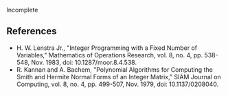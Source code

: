 Incomplete

## References
* H. W. Lenstra Jr., "Integer Programming with a Fixed Number of Variables," Mathematics of Operations Research, vol. 8, no. 4, pp. 538-548, Nov. 1983, doi: 10.1287/moor.8.4.538.
* R. Kannan and A. Bachem, "Polynomial Algorithms for Computing the Smith and Hermite Normal Forms of an Integer Matrix," SIAM Journal on Computing, vol. 8, no. 4, pp. 499-507, Nov. 1979, doi: 10.1137/0208040.
